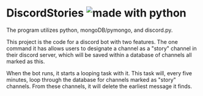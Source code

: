 # DiscordStories ![made with python](https://img.shields.io/badge/made%20with-python-brightgreen)
The program utilizes python, mongoDB/pymongo, and discord.py.

This project is the code for a discord bot with two features. The one command it has allows users to designate a channel as a "story" channel in their discord server, which will be saved within a database of channels all marked as this.

When the bot runs, it starts a looping task with it. This task will, every five minutes, loop through the database for channels marked as "story" channels. From these channels, it will delete the earliest message it finds.
